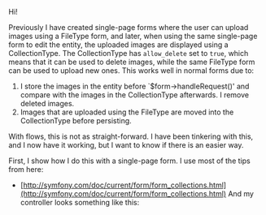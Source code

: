Hi!

Previously I have created single-page forms where the user can upload images using a FileType form, and later, when using the same single-page form to edit the entity, the uploaded images are displayed using a CollectionType. The CollectionType has `allow_delete` set to `true`, which means that it can be used to delete images, while the same FileType form can be used to upload new ones. This works well in normal forms due to:

1. I store the images in the entity before `$form->handleRequest()' and compare with the images in the CollectionType afterwards. I remove deleted images.
2. Images that are uploaded using the FileType are moved into the CollectionType before persisting.

With flows, this is not as straight-forward. I have been tinkering with this, and I now have it working, but I want to know if there is an easier way.

First, I show how I do this with a single-page form. I use most of the tips from here:
- [http://symfony.com/doc/current/form/form_collections.html](http://symfony.com/doc/current/form/form_collections.html)
And my controller looks something like this:
```php

